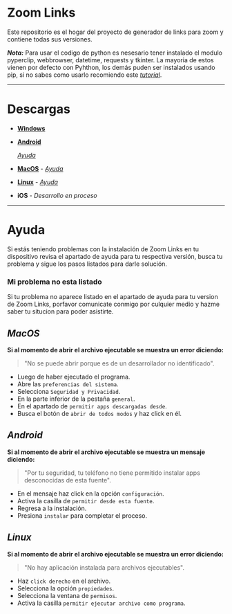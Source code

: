 # Zoom Links
Este repositorio es el hogar del proyecto de generador de links para zoom y contiene todas sus versiones.

_**Nota:**_ Para usar el codigo de python es nesesario tener instalado el modulo pyperclip, webbrowser, datetime, requests y tkinter. La mayoria de estos vienen por defecto con Pyhthon, los demás puden ser instalados usando pip, si no sabes como usarlo recomiendo este [_tutorial_](https://tecnonucleous.com/2018/01/28/como-instalar-pip-para-python-en-windows-mac-y-linux/).

***

# Descargas
* [**Windows**](https://github.com/shernandezz/zoom-links/raw/master/Versions/Windows/ZL%20Windows%20Installer.exe)
* [**Android**](https://github.com/shernandezz/zoom-links/raw/master/Versions/Android/ZL%20andriod.apk)

    [_Ayuda_](#android)
* [**MacOS**](https://github.com/shernandezz/zoom-links/raw/master/Versions/MacOS/ZL%20MacOS%20Installer.pkg)   -   [_Ayuda_](#macos)
* [**Linux**](https://github.com/shernandezz/zoom-links/raw/master/Versions/Linux/Zoom%20Links)   -   [_Ayuda_](#linux)
* **iOS**   -   _Desarrollo en proceso_

***

# Ayuda
Si estás teniendo problemas con la instalación de Zoom Links en tu dispositivo revisa el apartado de ayuda para tu respectiva versión, busca tu problema y sigue los pasos listados para darle solución.

### Mi problema no esta listado
Si tu problema no aparece listado en el apartado de ayuda para tu version de Zoom Links, porfavor comunicate conmigo por culquier medio y hazme saber tu situcion para poder asistirte.

## _MacOS_
**Si al momento de abrir el archivo ejecutable se muestra un error diciendo:**
> "No se puede abrir porque es de un desarrollador no identificado".

+ Luego de haber ejecutado el programa.
+ Abre las `preferencias del sistema`.
+ Selecciona `Seguridad y Privacidad`.
+ En la parte inferior de la pestaña `general`.
+ En el apartado de `permitir apps descargadas desde`.
+ Busca el botón de `abrir de todos modos` y haz click en él.

## _Android_
**Si al momento de abrir el archivo ejecutable se muestra un mensaje diciendo:**
> "Por tu seguridad, tu teléfono no tiene permitido instalar apps desconocidas de esta fuente".

+ En el mensaje haz click en la opción `configuración`.
+ Activa la casilla de `permitir desde esta fuente`.
+ Regresa a la instalación.
+ Presiona `instalar` para completar el proceso.

## _Linux_
**Si al momento de abrir el archivo ejecutable se muestra un error diciendo:**
> "No hay aplicación instalada para archivos ejecutables".

+ Haz `click derecho` en el archivo.
+ Selecciona la opción `propiedades`.
+ Selecciona la ventana de `permisos`.
+ Activa la casilla `permitir ejecutar archivo como programa`.